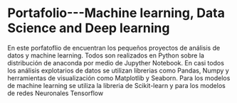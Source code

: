 # Portafolio---Machine learning, Data Science and Deep learning 
En este porfatoflio de encuentran los pequeños proyectos de análisis de datos y machine learning.
 Todos son realizados en Python sobre la distribución de anaconda por medio de Jupyther Notebook. 
 En casi todos los análisis explotarios de datos se utilizan librerias como Pandas, Numpy y herramientas de visualización como Matplotlib y Seaborn.
 Para los modelos de machine learning se utiliza la libreria de Scikit-learn y para los modelos de redes Neuronales Tensorflow 

